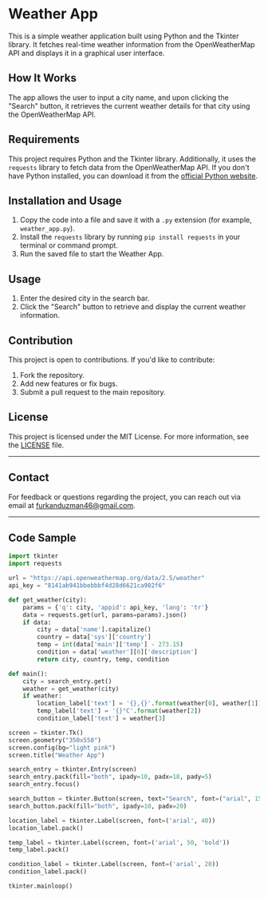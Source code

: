 # Weather App

This is a simple weather application built using Python and the Tkinter library. It fetches real-time weather information from the OpenWeatherMap API and displays it in a graphical user interface.

## How It Works

The app allows the user to input a city name, and upon clicking the "Search" button, it retrieves the current weather details for that city using the OpenWeatherMap API.

## Requirements

This project requires Python and the Tkinter library. Additionally, it uses the `requests` library to fetch data from the OpenWeatherMap API. If you don't have Python installed, you can download it from the [official Python website](https://www.python.org/).

## Installation and Usage

1. Copy the code into a file and save it with a `.py` extension (for example, `weather_app.py`).
2. Install the `requests` library by running `pip install requests` in your terminal or command prompt.
3. Run the saved file to start the Weather App.

## Usage

1. Enter the desired city in the search bar.
2. Click the "Search" button to retrieve and display the current weather information.

## Contribution

This project is open to contributions. If you'd like to contribute:

1. Fork the repository.
2. Add new features or fix bugs.
3. Submit a pull request to the main repository.

## License

This project is licensed under the MIT License. For more information, see the [LICENSE](LICENSE) file.

---

## Contact

For feedback or questions regarding the project, you can reach out via email at [furkanduzman46@gmail.com](mailto:furkanduzman46@gmail.com).

---

## Code Sample

```python
import tkinter
import requests

url = "https://api.openweathermap.org/data/2.5/weather"
api_key = "8141ab941bbebbbf4d28d6621ca902f6"

def get_weather(city):
    params = {'q': city, 'appid': api_key, 'lang': 'tr'}
    data = requests.get(url, params=params).json()
    if data:
        city = data['name'].capitalize()
        country = data['sys']['country']
        temp = int(data['main']['temp'] - 273.15)
        condition = data['weather'][0]['description']
        return city, country, temp, condition

def main():
    city = search_entry.get()
    weather = get_weather(city)
    if weather:
        location_label['text'] = '{},{}'.format(weather[0], weather[1])
        temp_label['text'] = '{}°C'.format(weather[2])
        condition_label['text'] = weather[3]

screen = tkinter.Tk()
screen.geometry("350x550")
screen.config(bg="light pink")
screen.title("Weather App")

search_entry = tkinter.Entry(screen)
search_entry.pack(fill="both", ipady=10, padx=18, pady=5)
search_entry.focus()

search_button = tkinter.Button(screen, text="Search", font=("arial", 15), command=main)
search_button.pack(fill="both", ipady=10, padx=20)

location_label = tkinter.Label(screen, font=('arial', 40))
location_label.pack()

temp_label = tkinter.Label(screen, font=('arial', 50, 'bold'))
temp_label.pack()

condition_label = tkinter.Label(screen, font=('arial', 20))
condition_label.pack()

tkinter.mainloop()
